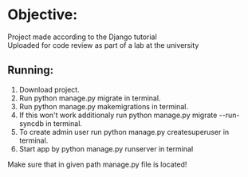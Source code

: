 # Objective:
Project made according to the Django tutorial\
Uploaded for code review as part of a lab at the university 

## Running:
1. Download project.
2. Run python manage.py migrate in terminal.
3. Run python manage.py makemigrations in terminal.
4. If this won't work additionaly run python manage.py migrate --run-syncdb in terminal.
5. To create admin user run python manage.py createsuperuser in terminal.
6. Start app by python manage.py runserver in terminal

Make sure that in given path manage.py file is located!